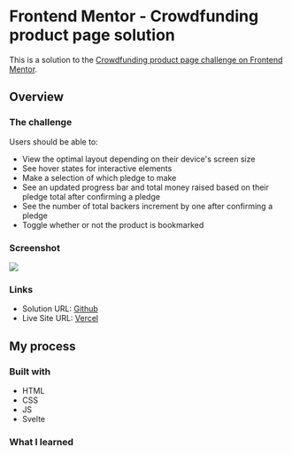 # Frontend Mentor - Crowdfunding product page solution

This is a solution to the [Crowdfunding product page challenge on Frontend Mentor](https://www.frontendmentor.io/challenges/crowdfunding-product-page-7uvcZe7ZR).

## Overview

### The challenge

Users should be able to:

- View the optimal layout depending on their device's screen size
- See hover states for interactive elements
- Make a selection of which pledge to make
- See an updated progress bar and total money raised based on their pledge total after confirming a pledge
- See the number of total backers increment by one after confirming a pledge
- Toggle whether or not the product is bookmarked

### Screenshot

![](./screenshot.jpg)

### Links

- Solution URL: [Github](https://github.com/jeremylloyd/frontend-mentor-crowdfunding-product-page)
- Live Site URL: [Vercel](https://frontend-mentor-crowdfunding-product-page-three.vercel.app/)

## My process

### Built with

- HTML
- CSS
- JS
- Svelte

### What I learned
